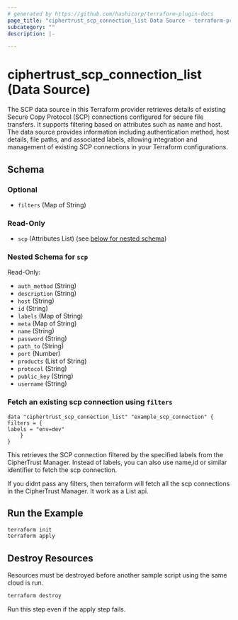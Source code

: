 ```yaml
---
# generated by https://github.com/hashicorp/terraform-plugin-docs
page_title: "ciphertrust_scp_connection_list Data Source - terraform-provider-ciphertrust"
subcategory: ""
description: |-

---
```


# ciphertrust_scp_connection_list (Data Source)

The SCP data source in this Terraform provider retrieves details of existing Secure Copy Protocol (SCP) connections configured for secure file transfers. It supports filtering based on attributes such as name and host. The data source provides information including authentication method, host details, file paths, and associated labels, allowing integration and management of existing SCP connections in your Terraform configurations.

<!-- schema generated by tfplugindocs -->
## Schema

### Optional

- `filters` (Map of String)

### Read-Only

- `scp` (Attributes List) (see [below for nested schema](#nestedatt--scp))

<a id="nestedatt--scp"></a>
### Nested Schema for `scp`

Read-Only:

- `auth_method` (String)
- `description` (String)
- `host` (String)
- `id` (String)
- `labels` (Map of String)
- `meta` (Map of String)
- `name` (String)
- `password` (String)
- `path_to` (String)
- `port` (Number)
- `products` (List of String)
- `protocol` (String)
- `public_key` (String)
- `username` (String)

### Fetch an existing scp connection using `filters`

    data "ciphertrust_scp_connection_list" "example_scp_connection" {
    filters = {
    labels = "env=dev"
        }
    }

This retrieves the SCP connection filtered by the specified labels from the CipherTrust Manager.
Instead of labels, you can also use name,id or similar identifier to fetch the scp connection.

If you didnt pass any filters, then terraform will fetch all the scp connections in the CipherTrust Manager. It work as a List api.


## Run the Example

```bash
terraform init
terraform apply
```

## Destroy Resources

Resources must be destroyed before another sample script using the same cloud is run.

```bash
terraform destroy
```
Run this step even if the apply step fails.
